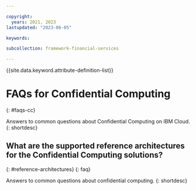 ```yaml
---

copyright:
  years: 2021, 2023
lastupdated: "2023-06-05"

keywords: 

subcollection: framework-financial-services

---
```


{{site.data.keyword.attribute-definition-list}}



# FAQs for Confidential Computing
{: #faqs-cc}


Answers to common questions about Confidential Computing on IBM Cloud.
{: shortdesc}

## What are the supported reference architectures for the Confidential Computing solutions?
{: #reference-architectures}
{: faq}

Answers to common questions about confidential computing. 
{: shortdesc}

